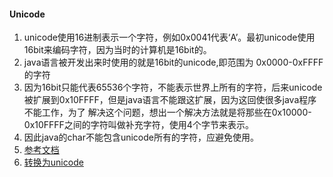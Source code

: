 #### Unicode
1. unicode使用16进制表示一个字符，例如0x0041代表‘A’。最初unicode使用16bit来编码字符，因为当时的计算机是16bit的。
2. java语言被开发出来时使用的就是16bit的unicode,即范围为 0x0000-0xFFFF的字符
3. 因为16bit只能代表65536个字符，不能表示世界上所有的字符，后来unicode被扩展到0x10FFFF，但是java语言不能跟这扩展，因为这回使很多java程序不能工作，为了
解决这个问题，想出一个解决方法就是将那些在0x10000-0x10FFFF之间的字符叫做补充字符，使用4个字节来表示。
4. 因此java的char不能包含unicode所有的字符，应避免使用。
5. [参考文档](https://docs.oracle.com/javase/tutorial/i18n/text/unicode.html)
6. [转换为unicode](https://stackoverflow.com/questions/5733931/java-string-unicode-value)